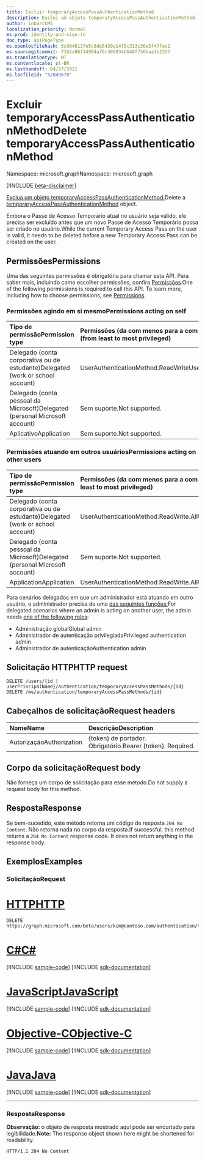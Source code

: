 ```yaml
---
title: Excluir temporaryAccessPassAuthenticationMethod
description: Exclui um objeto temporaryAccessPassAuthenticationMethod.
author: inbarckMS
localization_priority: Normal
ms.prod: identity-and-sign-in
doc_type: apiPageType
ms.openlocfilehash: 5c9046137e5c8de5420a14f5c313c30e5f47fac1
ms.sourcegitcommit: 71b5a96f14984a76c386934b648f730baa1b2357
ms.translationtype: MT
ms.contentlocale: pt-BR
ms.lasthandoff: 04/27/2021
ms.locfileid: "52049678"
---
```

# <a name="delete-temporaryaccesspassauthenticationmethod"></a><span data-ttu-id="6d402-103">Excluir temporaryAccessPassAuthenticationMethod</span><span class="sxs-lookup"><span data-stu-id="6d402-103">Delete temporaryAccessPassAuthenticationMethod</span></span>
<span data-ttu-id="6d402-104">Namespace: microsoft.graph</span><span class="sxs-lookup"><span data-stu-id="6d402-104">Namespace: microsoft.graph</span></span>

[!INCLUDE [beta-disclaimer](../../includes/beta-disclaimer.md)]

<span data-ttu-id="6d402-105">[Exclua um objeto temporaryAccessPassAuthenticationMethod.](../resources/temporaryaccesspassauthenticationmethod.md)</span><span class="sxs-lookup"><span data-stu-id="6d402-105">Delete a [temporaryAccessPassAuthenticationMethod](../resources/temporaryaccesspassauthenticationmethod.md) object.</span></span>

<span data-ttu-id="6d402-106">Embora o Passe de Acesso Temporário atual no usuário seja válido, ele precisa ser excluído antes que um novo Passe de Acesso Temporário possa ser criado no usuário.</span><span class="sxs-lookup"><span data-stu-id="6d402-106">While the current Temporary Access Pass on the user is valid, it needs to be deleted before a new Temporary Access Pass can be created on the user.</span></span>

## <a name="permissions"></a><span data-ttu-id="6d402-107">Permissões</span><span class="sxs-lookup"><span data-stu-id="6d402-107">Permissions</span></span>
<span data-ttu-id="6d402-p101">Uma das seguintes permissões é obrigatória para chamar esta API. Para saber mais, incluindo como escolher permissões, confira [Permissões](/graph/permissions-reference).</span><span class="sxs-lookup"><span data-stu-id="6d402-p101">One of the following permissions is required to call this API. To learn more, including how to choose permissions, see [Permissions](/graph/permissions-reference).</span></span>

### <a name="permissions-acting-on-self"></a><span data-ttu-id="6d402-110">Permissões agindo em si mesmo</span><span class="sxs-lookup"><span data-stu-id="6d402-110">Permissions acting on self</span></span>

|<span data-ttu-id="6d402-111">Tipo de permissão</span><span class="sxs-lookup"><span data-stu-id="6d402-111">Permission type</span></span>      | <span data-ttu-id="6d402-112">Permissões (da com menos para a com mais privilégios)</span><span class="sxs-lookup"><span data-stu-id="6d402-112">Permissions (from least to most privileged)</span></span>              |
|:---------------------------------------|:-------------------------|
| <span data-ttu-id="6d402-113">Delegado (conta corporativa ou de estudante)</span><span class="sxs-lookup"><span data-stu-id="6d402-113">Delegated (work or school account)</span></span>     | <span data-ttu-id="6d402-114">UserAuthenticationMethod.ReadWrite</span><span class="sxs-lookup"><span data-stu-id="6d402-114">UserAuthenticationMethod.ReadWrite</span></span> |
| <span data-ttu-id="6d402-115">Delegado (conta pessoal da Microsoft)</span><span class="sxs-lookup"><span data-stu-id="6d402-115">Delegated (personal Microsoft account)</span></span> | <span data-ttu-id="6d402-116">Sem suporte.</span><span class="sxs-lookup"><span data-stu-id="6d402-116">Not supported.</span></span> |
| <span data-ttu-id="6d402-117">Aplicativo</span><span class="sxs-lookup"><span data-stu-id="6d402-117">Application</span></span>                            | <span data-ttu-id="6d402-118">Sem suporte.</span><span class="sxs-lookup"><span data-stu-id="6d402-118">Not supported.</span></span> |

### <a name="permissions-acting-on-other-users"></a><span data-ttu-id="6d402-119">Permissões atuando em outros usuários</span><span class="sxs-lookup"><span data-stu-id="6d402-119">Permissions acting on other users</span></span>

|<span data-ttu-id="6d402-120">Tipo de permissão</span><span class="sxs-lookup"><span data-stu-id="6d402-120">Permission type</span></span>      | <span data-ttu-id="6d402-121">Permissões (da com menos para a com mais privilégios)</span><span class="sxs-lookup"><span data-stu-id="6d402-121">Permissions (from least to most privileged)</span></span>              |
|:---------------------------------------|:-------------------------|
| <span data-ttu-id="6d402-122">Delegado (conta corporativa ou de estudante)</span><span class="sxs-lookup"><span data-stu-id="6d402-122">Delegated (work or school account)</span></span>     | <span data-ttu-id="6d402-123">UserAuthenticationMethod.ReadWrite.All</span><span class="sxs-lookup"><span data-stu-id="6d402-123">UserAuthenticationMethod.ReadWrite.All</span></span> |
| <span data-ttu-id="6d402-124">Delegado (conta pessoal da Microsoft)</span><span class="sxs-lookup"><span data-stu-id="6d402-124">Delegated (personal Microsoft account)</span></span> | <span data-ttu-id="6d402-125">Sem suporte.</span><span class="sxs-lookup"><span data-stu-id="6d402-125">Not supported.</span></span> |
| <span data-ttu-id="6d402-126">Application</span><span class="sxs-lookup"><span data-stu-id="6d402-126">Application</span></span>                            | <span data-ttu-id="6d402-127">UserAuthenticationMethod.ReadWrite.All</span><span class="sxs-lookup"><span data-stu-id="6d402-127">UserAuthenticationMethod.ReadWrite.All</span></span> |

<span data-ttu-id="6d402-128">Para cenários delegados em que um administrador está atuando em outro usuário, o administrador precisa de uma [das seguintes funções:](/azure/active-directory/users-groups-roles/directory-assign-admin-roles#available-roles)</span><span class="sxs-lookup"><span data-stu-id="6d402-128">For delegated scenarios where an admin is acting on another user, the admin needs [one of the following roles](/azure/active-directory/users-groups-roles/directory-assign-admin-roles#available-roles):</span></span>
* <span data-ttu-id="6d402-129">Administração global</span><span class="sxs-lookup"><span data-stu-id="6d402-129">Global admin</span></span>
* <span data-ttu-id="6d402-130">Administrador de autenticação privilegiada</span><span class="sxs-lookup"><span data-stu-id="6d402-130">Privileged authentication admin</span></span>
* <span data-ttu-id="6d402-131">Administrador de autenticação</span><span class="sxs-lookup"><span data-stu-id="6d402-131">Authentication admin</span></span>

## <a name="http-request"></a><span data-ttu-id="6d402-132">Solicitação HTTP</span><span class="sxs-lookup"><span data-stu-id="6d402-132">HTTP request</span></span>

<!-- {
  "blockType": "ignored"
}
-->
``` http
DELETE /users/{id | userPrincipalName}/authentication/temporaryAccessPassMethods/{id}
DELETE /me/authentication/temporaryAccessPassMethods/{id}
```

## <a name="request-headers"></a><span data-ttu-id="6d402-133">Cabeçalhos de solicitação</span><span class="sxs-lookup"><span data-stu-id="6d402-133">Request headers</span></span>
|<span data-ttu-id="6d402-134">Nome</span><span class="sxs-lookup"><span data-stu-id="6d402-134">Name</span></span>|<span data-ttu-id="6d402-135">Descrição</span><span class="sxs-lookup"><span data-stu-id="6d402-135">Description</span></span>|
|:---|:---|
|<span data-ttu-id="6d402-136">Autorização</span><span class="sxs-lookup"><span data-stu-id="6d402-136">Authorization</span></span>|<span data-ttu-id="6d402-p102">{token} de portador. Obrigatório.</span><span class="sxs-lookup"><span data-stu-id="6d402-p102">Bearer {token}. Required.</span></span>|

## <a name="request-body"></a><span data-ttu-id="6d402-139">Corpo da solicitação</span><span class="sxs-lookup"><span data-stu-id="6d402-139">Request body</span></span>
<span data-ttu-id="6d402-140">Não forneça um corpo de solicitação para esse método.</span><span class="sxs-lookup"><span data-stu-id="6d402-140">Do not supply a request body for this method.</span></span>

## <a name="response"></a><span data-ttu-id="6d402-141">Resposta</span><span class="sxs-lookup"><span data-stu-id="6d402-141">Response</span></span>

<span data-ttu-id="6d402-p103">Se bem-sucedido, este método retorna um código de resposta `204 No Content`. Não retorna nada no corpo da resposta.</span><span class="sxs-lookup"><span data-stu-id="6d402-p103">If successful, this method returns a `204 No Content` response code. It does not return anything in the response body.</span></span>

## <a name="examples"></a><span data-ttu-id="6d402-144">Exemplos</span><span class="sxs-lookup"><span data-stu-id="6d402-144">Examples</span></span>

### <a name="request"></a><span data-ttu-id="6d402-145">Solicitação</span><span class="sxs-lookup"><span data-stu-id="6d402-145">Request</span></span>

# <a name="http"></a>[<span data-ttu-id="6d402-146">HTTP</span><span class="sxs-lookup"><span data-stu-id="6d402-146">HTTP</span></span>](#tab/http)
<!-- {
  "blockType": "request",
  "name": "delete_temporaryaccesspassauthenticationmethod"
}
-->
``` http
DELETE https://graph.microsoft.com/beta/users/kim@contoso.com/authentication/temporaryAccessPassMethods/{id}
```
# <a name="c"></a>[<span data-ttu-id="6d402-147">C#</span><span class="sxs-lookup"><span data-stu-id="6d402-147">C#</span></span>](#tab/csharp)
[!INCLUDE [sample-code](../includes/snippets/csharp/delete-temporaryaccesspassauthenticationmethod-csharp-snippets.md)]
[!INCLUDE [sdk-documentation](../includes/snippets/snippets-sdk-documentation-link.md)]

# <a name="javascript"></a>[<span data-ttu-id="6d402-148">JavaScript</span><span class="sxs-lookup"><span data-stu-id="6d402-148">JavaScript</span></span>](#tab/javascript)
[!INCLUDE [sample-code](../includes/snippets/javascript/delete-temporaryaccesspassauthenticationmethod-javascript-snippets.md)]
[!INCLUDE [sdk-documentation](../includes/snippets/snippets-sdk-documentation-link.md)]

# <a name="objective-c"></a>[<span data-ttu-id="6d402-149">Objective-C</span><span class="sxs-lookup"><span data-stu-id="6d402-149">Objective-C</span></span>](#tab/objc)
[!INCLUDE [sample-code](../includes/snippets/objc/delete-temporaryaccesspassauthenticationmethod-objc-snippets.md)]
[!INCLUDE [sdk-documentation](../includes/snippets/snippets-sdk-documentation-link.md)]

# <a name="java"></a>[<span data-ttu-id="6d402-150">Java</span><span class="sxs-lookup"><span data-stu-id="6d402-150">Java</span></span>](#tab/java)
[!INCLUDE [sample-code](../includes/snippets/java/delete-temporaryaccesspassauthenticationmethod-java-snippets.md)]
[!INCLUDE [sdk-documentation](../includes/snippets/snippets-sdk-documentation-link.md)]

---



### <a name="response"></a><span data-ttu-id="6d402-151">Resposta</span><span class="sxs-lookup"><span data-stu-id="6d402-151">Response</span></span>
<span data-ttu-id="6d402-152">**Observação:** o objeto de resposta mostrado aqui pode ser encurtado para legibilidade.</span><span class="sxs-lookup"><span data-stu-id="6d402-152">**Note:** The response object shown here might be shortened for readability.</span></span>
<!-- {
  "blockType": "response",
  "truncated": true
}
-->
``` http
HTTP/1.1 204 No Content
```
